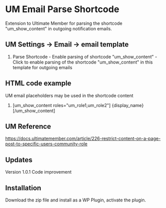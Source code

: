 # UM Email Parse Shortcode
Extension to Ultimate Member for parsing the shortcode "um_show_content" in outgoing notification emails.

## UM Settings -> Email -> email template
1. Parse Shortcode - Enable parsing of shortcode "um_show_content" - Click to enable parsing of the shortcode "um_show_content" in this template for outgoing emails

## HTML code example
UM email placeholders may be used in the shortcode content

1. [um_show_content roles="um_role1,um_role2"] {display_name} [/um_show_content]

## UM Reference
https://docs.ultimatemember.com/article/226-restrict-content-on-a-page-post-to-specific-users-community-role

## Updates
Version 1.0.1 Code improvement

## Installation
Download the zip file and install as a WP Plugin, activate the plugin.
